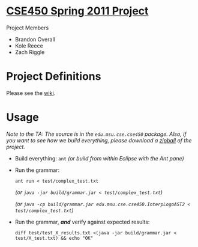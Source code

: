 # [CSE450 Spring 2011 Project](https://github.com/msu-cse450-ss2010/project)

Project Members

- Brandon Overall
- Kole Reece
- Zach Riggle

# Project Definitions

Please see the [wiki](msu-cse450-ss11/wiki).

# Usage

*Note to the TA: The source is in the `edu.msu.cse.cse450` package.  Also, if you want to see how we build everything, please download a [zipball][zipball] of the project.*

-   Build everything: `ant` *(or build from within Eclipse with the Ant pane)*
-   Run the grammar: 
    
        ant run < test/complex_test.txt
    *(or `java -jar build/grammar.jar < test/complex_test.txt`)*
    
    *(or `java -cp build/grammar.jar edu.msu.cse.cse450.InterpLogoAST2 < test/complex_test.txt`)*
-   Run the grammar, ***and*** verify against expected results:

        diff test/test_X_results.txt <(java -jar build/grammar.jar < test/X_test.txt) && echo "OK"
        
[zipball]: https://github.com/msu-cse450-ss2010/project/zipball/master